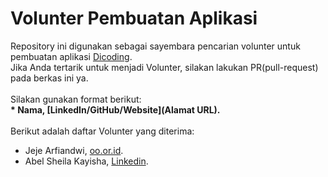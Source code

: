 # Volunter Pembuatan Aplikasi
Repository ini digunakan sebagai sayembara pencarian volunter untuk pembuatan aplikasi [Dicoding](www.dicoding.com).<br>
Jika Anda tertarik untuk menjadi Volunter, silakan lakukan PR(pull-request) pada berkas ini ya.<br>
<br>
Silakan gunakan format berikut:<br>
**\* Nama, [LinkedIn/GitHub/Website](Alamat URL).**  
<br>
Berikut adalah daftar Volunter yang diterima:
* Jeje Arfiandwi, [oo.or.id](https://oo.or.id).
* Abel Sheila Kayisha, [Linkedin](www.linkedin.com/in/kayisha-abel/).
